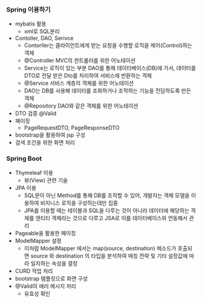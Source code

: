 ### Spring 이용하기
* mybatis 활용
   * xml로 SQL분리
* Contoller, DAO, Serivce
   * Contorller는 클라이언트에게 받는 요청을 수행할 로직을 제어(Control)하는 객체
   * @Controller MVC의 컨트롤러를 위한 어노테이션
   * Service는 로직이 있는 부분 DAO를 통해 데이터베이스(DB)에 가서, 데이터를 DTO로 전달 받은 Dto를 처리하여 서비스에 반환하는 객체
   * @Service 서비스 계층의 객체를 위한 어노테이션
   * DAO는 DB를 사용해 데이터를 조화하거나 조작하는 기능을 전담하도록 만든 객체
   * @Repository DAO와 같은 객체를 위한 어노테이션
* DTO 검증 @Valid
* 패이징
  * PageRequestDTO, PageResponseDTO
* bootstrap을 활용하여 jsp 구성
* 검색 조건을 위한 화면 처리
### Spring Boot
* Thymeleaf 이용
  * 뷰(View) 관련 기술
* JPA 이용
  * SQL문이 아닌 Method를 통해 DB를 조작할 수 있어, 개발자는 객체 모델을 이용하여 비지니스 로직을 구성하는데만 집중
  * JPA를 이용할 때는 테이블과 SQL을 다루는 것이 아니라 데이터에 해당하는 객체를 엔티티 객체라는 것으로 다루고 JSA로 이를 데이터베이스와 연동해서 관리
* Pageable을 활용한 페이징
* ModelMapper 설정
  * 이처럼 ModelMapper 에서는 map(source, destination) 메소드가 호출되면 source 와 destination 의 타입을 분석하여 매칭 전략 및 기타 설정값에 따라 일치하는 속성을 결정
* CURD 작업 처리
* bootstrap 탬플릿으로 화면 구성
* @Valid의 에러 메시지 처리
  * 유효성 확인

